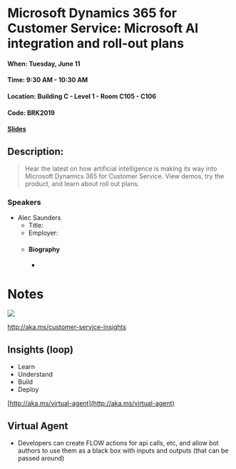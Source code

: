 # Microsoft Dynamics 365 for Customer Service: Microsoft AI integration and roll-out plans
#### When:	Tuesday, June 11
#### Time:	9:30 AM - 10:30 AM
#### Location:	Building C - Level 1 - Room C105 - C106
#### Code:	BRK2019

#### [Slides](https://powerusers.microsoft.com/t5/MBAS-Gallery/Microsoft-Dynamics-365-for-Customer-Service-Microsoft-AI/m-p/299972)


## Description:
> Hear the latest on how artificial intelligence is making its way into Microsoft Dynamics 365 for Customer Service. View demos, try the product, and learn about roll out plans.

### Speakers
* Alec Saunders
  * Title: 
  * Employer:
  * #### Biography
    * > 


# Notes

![](../assets/20190611_093231-e376236b-98ff-4492-bcc3-54e17014d9e7.jpg)

http://aka.ms/customer-service-insights

## Insights (loop)

- Learn
- Understand
- Build
- Deploy

[http://aka.ms/virtual-agent](http://aka.ms/virtual-agent)

## Virtual Agent

- Developers can create FLOW actions for api calls, etc, and allow bot authors to use them as a black box with inputs and outputs (that can be passed around)
